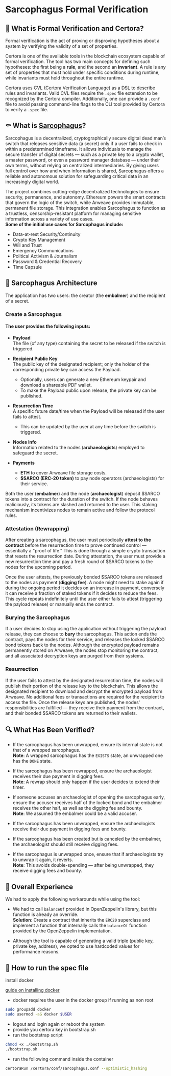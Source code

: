 # Sarcophagus Formal Verification

## 🤔 What is Formal Verification and Certora?

Formal verification is the act of proving or disproving hypotheses about a system by verifying the validity of a set of properties.

Certora is one of the available tools in the blockchain ecosystem capable of formal verification. The tool has two main concepts for defining such hypotheses: the first being a **rule**, and the second an **invariant**. A rule is any set of properties that must hold under specific conditions during runtime, while invariants must hold throughout the entire runtime.

Certora uses CVL (Certora Verification Language) as a DSL to describe rules and invariants. Valid CVL files require the `.spec` file extension to be recognized by the Certora compiler. Additionally, one can provide a `.conf` file to avoid passing command-line flags to the CLI tool provided by Certora to verify a `.spec` file.

## ⚰️ What is [Sarcophagus](https://github.com/sarcophagus-org/sarcophagus-contracts)?

Sarcophagus is a decentralized, cryptographically secure digital dead man’s switch that releases sensitive data (a secret) only if a user fails to check in within a predetermined timeframe. It allows individuals to manage the secure transfer of digital secrets — such as a private key to a crypto wallet, a master password, or even a password manager database — under their own terms, without relying on centralized intermediaries. By giving users full control over how and when information is shared, Sarcophagus offers a reliable and autonomous solution for safeguarding critical data in an increasingly digital world.

The project combines cutting-edge decentralized technologies to ensure security, permanence, and autonomy. Ethereum powers the smart contracts that govern the logic of the switch, while Arweave provides immutable, permanent file storage. This integration enables Sarcophagus to function as a trustless, censorship-resistant platform for managing sensitive information across a variety of use cases.  
**Some of the initial use cases for Sarcophagus include:**

- Data-at-rest Security/Continuity  
- Crypto Key Management  
- Will and Trust  
- Emergency Communications  
- Political Activism & Journalism  
- Password & Credential Recovery  
- Time Capsule

## 🧰 Sarcophagus Architecture

The application has two users: the creator (the **embalmer**) and the recipient of a secret.

### Create a Sarcophagus

#### The user provides the following inputs:

- **Payload**  
  The file (of any type) containing the secret to be released if the switch is triggered.

- **Recipient Public Key**  
  The public key of the designated recipient; only the holder of the corresponding private key can access the Payload.  
  - Optionally, users can generate a new Ethereum keypair and download a shareable PDF wallet.  
  - To make the Payload public upon release, the private key can be published.

- **Resurrection Time**  
  A specific future date/time when the Payload will be released if the user fails to attest.  
  - This can be updated by the user at any time before the switch is triggered.

- **Nodes Info**  
  Information related to the nodes (**archaeologists**) employed to safeguard the secret.

- **Payments**  
  - **ETH** to cover Arweave file storage costs.  
  - **$SARCO (ERC-20 token)** to pay node operators (archaeologists) for their service.

Both the user (**embalmer**) and the node (**archaeologist**) deposit $SARCO tokens into a contract for the duration of the switch. If the node behaves maliciously, its tokens are slashed and returned to the user. This staking mechanism incentivizes nodes to remain active and follow the protocol rules.

### Attestation (Rewrapping)

After creating a sarcophagus, the user must periodically **attest to the contract** before the resurrection time to prove continued control — essentially a "proof of life." This is done through a simple crypto transaction that resets the resurrection date. During attestation, the user must provide a new resurrection time and pay a fresh round of $SARCO tokens to the nodes for the upcoming period.

Once the user attests, the previously bonded $SARCO tokens are released to the nodes as payment (**digging fee**). A node might need to stake again if during the ongoing period it decides on an increase in payment, conversely it can receive a fraction of staked tokens if it decides to reduce the fees. This cycle repeats indefinitely until the user either fails to attest (triggering the payload release) or manually ends the contract.

### Burying the Sarcophagus

If a user decides to stop using the application without triggering the payload release, they can choose to **bury** the sarcophagus. This action ends the contract, pays the nodes for their service, and releases the locked $SARCO bond tokens back to the nodes. Although the encrypted payload remains permanently stored on Arweave, the nodes stop monitoring the contract, and all associated decryption keys are purged from their systems.

### Resurrection

If the user fails to attest by the designated resurrection time, the nodes will publish their portion of the release key to the blockchain. This allows the designated recipient to download and decrypt the encrypted payload from Arweave. No additional fees or transactions are required for the recipient to access the file. Once the release keys are published, the nodes' responsibilities are fulfilled — they receive their payment from the contract, and their bonded $SARCO tokens are returned to their wallets.

## 🔍 What Has Been Verified?

- If the sarcophagus has been unwrapped, ensure its internal state is not that of a wrapped sarcophagus.  
  **Note**: A wrapped sarcophagus has the `EXISTS` state, an unwrapped one has the `DONE` state.

- If the sarcophagus has been rewrapped, ensure the archaeologist receives their due payment in digging fees.  
  **Note**: A rewrap should only happen if the user decides to extend their timer.

- If someone accuses an archaeologist of opening the sarcophagus early, ensure the accuser receives half of the locked bond and the embalmer receives the other half, as well as the digging fee and bounty.  
  **Note**: We assumed the embalmer could be a valid accuser.

- If the sarcophagus has been unwrapped, ensure the archaeologists receive their due payment in digging fees and bounty.

- If the sarcophagus has been created but is canceled by the embalmer, the archaeologist should still receive digging fees.

- If the sarcophagus is unwrapped once, ensure that if archaeologists try to unwrap it again, it reverts.  
  **Note**: This avoids double-spending — after being unwrapped, they receive digging fees and bounty.

## 📎 Overall Experience

We had to apply the following workarounds while using the tool:

- We had to call `balanceOf` provided in OpenZeppelin's library, but this function is already an override.  
  **Solution**: Create a contract that inherits the `ERC20` superclass and implement a function that internally calls the `balanceOf` function provided by the OpenZeppelin implementation.

- Although the tool is capable of generating a valid triple (public key, private key, address), we opted to use hardcoded values for performance reasons.


## 🐋 How to run the spec file

install docker

[guide on installing docker](https://docs.docker.com/engine/install/)

- docker requires the user in the docker group if running as non root

```bash
sudo groupadd docker
sudo usermod -aG docker $USER
```
- logout and login again or reboot the system
- provide you certora key in bootstrap.sh
- run the bootstrap script
```bash
chmod +x ./bootstrap.sh
./bootstrap.sh
```
- run the following command inside the container
```bash
certoraRun /certora/conf/sarcophagus.conf --optimistic_hashing
```
